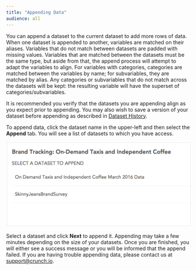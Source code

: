 ```yaml
---
title: "Appending Data"
audience: all
---
```


You can append a dataset to the current dataset to add more rows of data. When one dataset is appended to another, variables are
matched on their aliases. Variables that do not match between datasets are padded with missing values. Variables that are matched between the datasets must be the same type, but aside from that, the append process will attempt to adapt the variables to align. For variables with categories, categories are matched between the variables by name; for subvariables, they are matched by alias. Any categories or subvariables that do not match across the datasets will be kept: the resulting variable will have the superset of categories/subvariables.

It is recommended you verify that the datasets you are appending align as you expect prior to appending. You may also wish to save a version of your dataset before appending as described in [Dataset History](crunch_dataset-history.html).

To append data, click the dataset name in the upper-left and then select the **Append** tab. You will see a list of datasets to which you have access.

![](images/AppendData.png)

Select a dataset and click **Next** to append it. Appending may take a few minutes depending on the size of your datasets. Once you are finished, you will either see a success message or you will be informed that the append failed. If you are having trouble appending data, please contact us at [support@crunch.io](mailto:support@crunch.io).
